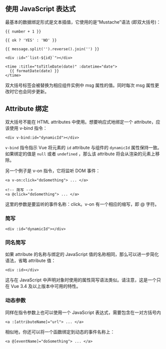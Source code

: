 ## 使用 JavaScript 表达式

最基本的数据绑定形式是文本插值，它使用的是“Mustache”语法 (即双大括号)：

```vue
{{ number + 1 }}

{{ ok ? 'YES' : 'NO' }}

{{ message.split('').reverse().join('') }}

<div :id="`list-${id}`"></div>

<time :title="toTitleDate(date)" :datetime="date">
  {{ formatDate(date) }}
</time>
```

双大括号标签会被替换为相应组件实例中 msg 属性的值。同时每次 msg 属性更改时它也会同步更新。

## Attribute 绑定

双大括号不能在 HTML attributes 中使用。想要响应式地绑定一个 attribute，应该使用 v-bind 指令：

```vue
<div v-bind:id="dynamicId"></div>
```

`v-bind` 指令指示 Vue 将元素的 `id` attribute 与组件的 `dynamicId` 属性保持一致。如果绑定的值是 `null` 或者 `undefined` ，那么该 attribute 将会从渲染的元素上移除。

另一个例子是 v-on 指令，它将监听 DOM 事件：

```
<a v-on:click="doSomething"> ... </a>

<!-- 简写 -->
<a @click="doSomething"> ... </a>
```
这里的参数是要监听的事件名称：click。v-on 有一个相应的缩写，即 @ 字符。

### 简写

```vue
<div :id="dynamicId"></div>
```

### 同名简写

如果 attribute 的名称与绑定的 JavaScript 值的名称相同，那么可以进一步简化语法，省略 attribute 值：

```vue
<div :id></div>
```

这与在 JavaScript 中声明对象时使用的属性简写语法类似。请注意，这是一个只在 Vue 3.4 及以上版本中可用的特性。

### 动态参数

同样在指令参数上也可以使用一个 JavaScript 表达式，需要包含在一对方括号内

```vue
<a :[attributeName]="url"> ... </a>
```

相似地，你还可以将一个函数绑定到动态的事件名称上：

```vue
<a @[eventName]="doSomething"> ... </a>
```